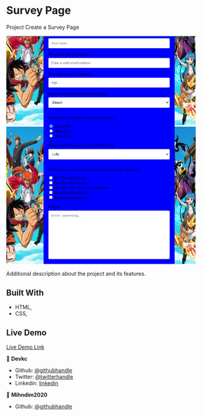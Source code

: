 # Survey Page

Project Create a Survey Page

![screenshot](./img/screenshot.png/)

Additional description about the project and its features.

## Built With

- HTML,
- CSS,

## Live Demo

[Live Demo Link](https://cvilla714.github.io/microverselastproject/)

👤 **Devkc**

- Github: [@githubhandle](https://github.com/cvilla714)
- Twitter: [@twitterhandle](https://twitter.com/kckeyti)
- Linkedin: [linkedin](https://www.linkedin.com/in/cosmel-villalobos-1900531aa/)

👤 **Mihndim2020**

- Github: [@githubhandle](https://github.com/Mihndim2020)
